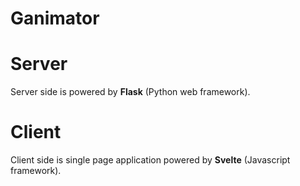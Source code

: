 # Ganimator

# Server

Server side is powered by **Flask** (Python web framework).

# Client

Client side is single page application powered by **Svelte** (Javascript framework).